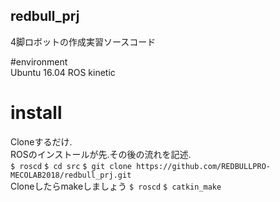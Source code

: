 ## redbull_prj  
4脚ロボットの作成実習ソースコード

#environment  
Ubuntu 16.04
ROS kinetic

# install  
Cloneするだけ.  
ROSのインストールが先.その後の流れを記述.  
`$ roscd`
`$ cd src`
`$ git clone https://github.com/REDBULLPRO-MECOLAB2018/redbull_prj.git`  
Cloneしたらmakeしましょう
`$ roscd`
`$ catkin_make`
